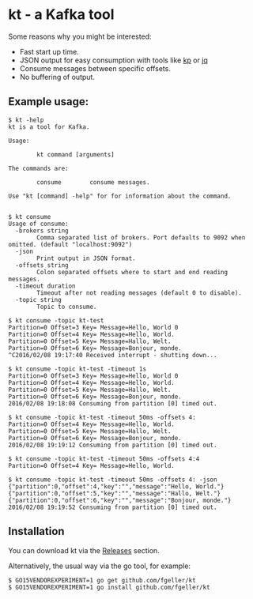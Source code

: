 # kt - a Kafka tool

Some reasons why you might be interested:

* Fast start up time.
* JSON output for easy consumption with tools like [kp](https://github.com/echojc/kp) or [jq](https://stedolan.github.io/jq/)
* Consume messages between specific offsets.
* No buffering of output.

## Example usage:

    $ kt -help
    kt is a tool for Kafka.

    Usage:

            kt command [arguments]

    The commands are:

            consume        consume messages.

    Use "kt [command] -help" for for information about the command.


    $ kt consume
    Usage of consume:
      -brokers string
            Comma separated list of brokers. Port defaults to 9092 when omitted. (default "localhost:9092")
      -json
            Print output in JSON format.
      -offsets string
            Colon separated offsets where to start and end reading messages.
      -timeout duration
            Timeout after not reading messages (default 0 to disable).
      -topic string
            Topic to consume.

    $ kt consume -topic kt-test
    Partition=0 Offset=3 Key= Message=Hello, World 0
    Partition=0 Offset=4 Key= Message=Hello, World.
    Partition=0 Offset=5 Key= Message=Hallo, Welt.
    Partition=0 Offset=6 Key= Message=Bonjour, monde.
    ^C2016/02/08 19:17:40 Received interrupt - shutting down...

    $ kt consume -topic kt-test -timeout 1s
    Partition=0 Offset=3 Key= Message=Hello, World 0
    Partition=0 Offset=4 Key= Message=Hello, World.
    Partition=0 Offset=5 Key= Message=Hallo, Welt.
    Partition=0 Offset=6 Key= Message=Bonjour, monde.
    2016/02/08 19:18:08 Consuming from partition [0] timed out.

    $ kt consume -topic kt-test -timeout 50ms -offsets 4:
    Partition=0 Offset=4 Key= Message=Hello, World.
    Partition=0 Offset=5 Key= Message=Hallo, Welt.
    Partition=0 Offset=6 Key= Message=Bonjour, monde.
    2016/02/08 19:19:12 Consuming from partition [0] timed out.

    $ kt consume -topic kt-test -timeout 50ms -offsets 4:4
    Partition=0 Offset=4 Key= Message=Hello, World.

    $ kt consume -topic kt-test -timeout 50ms -offsets 4: -json
    {"partition":0,"offset":4,"key":"","message":"Hello, World."}
    {"partition":0,"offset":5,"key":"","message":"Hallo, Welt."}
    {"partition":0,"offset":6,"key":"","message":"Bonjour, monde."}
    2016/02/08 19:19:52 Consuming from partition [0] timed out.

## Installation

You can download kt via the [Releases](https://github.com/fgeller/kt/releases) section.

Alternatively, the usual way via the go tool, for example:

    $ GO15VENDOREXPERIMENT=1 go get github.com/fgeller/kt
    $ GO15VENDOREXPERIMENT=1 go install github.com/fgeller/kt
